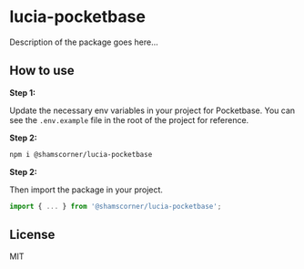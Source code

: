 # lucia-pocketbase

Description of the package goes here...

## How to use

**Step 1:**

Update the necessary env variables in your project for Pocketbase. You can see the `.env.example` file in the root of the project for reference.

**Step 2:**

```bash
npm i @shamscorner/lucia-pocketbase
```

**Step 2:**

Then import the package in your project.

```javascript
import { ... } from '@shamscorner/lucia-pocketbase';
```

## License

MIT
